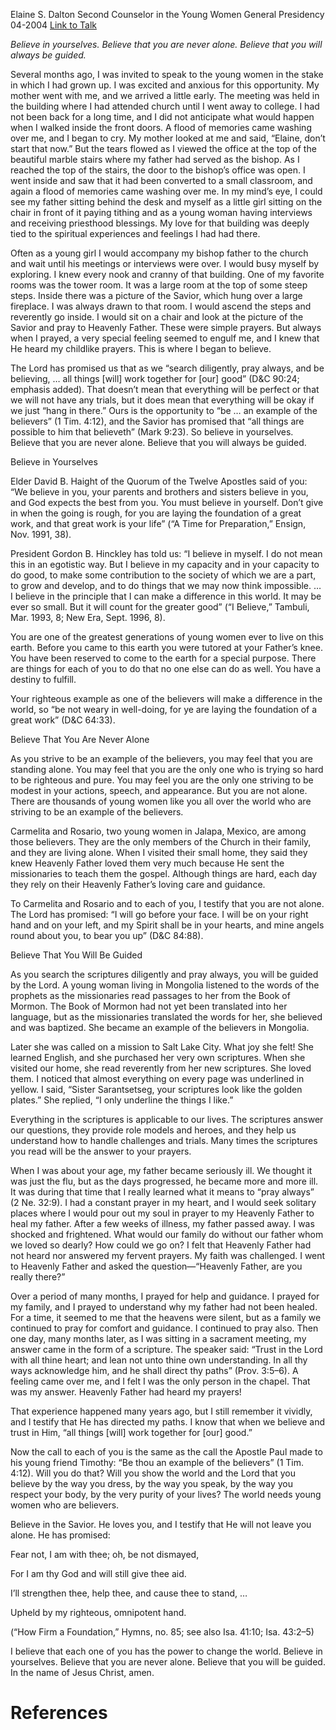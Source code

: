 Elaine S. Dalton
Second Counselor in the Young Women General Presidency
04-2004
[Link to Talk](https://www.churchofjesuschrist.org/study/general-conference/2004/04/believe?lang=eng)

_Believe in yourselves. Believe that you are never alone. Believe that you will always be guided._

Several months ago, I was invited to speak to the young women in the stake in which I had grown up. I was excited and anxious for this opportunity. My mother went with me, and we arrived a little early. The meeting was held in the building where I had attended church until I went away to college. I had not been back for a long time, and I did not anticipate what would happen when I walked inside the front doors. A flood of memories came washing over me, and I began to cry. My mother looked at me and said, “Elaine, don’t start that now.” But the tears flowed as I viewed the office at the top of the beautiful marble stairs where my father had served as the bishop. As I reached the top of the stairs, the door to the bishop’s office was open. I went inside and saw that it had been converted to a small classroom, and again a flood of memories came washing over me. In my mind’s eye, I could see my father sitting behind the desk and myself as a little girl sitting on the chair in front of it paying tithing and as a young woman having interviews and receiving priesthood blessings. My love for that building was deeply tied to the spiritual experiences and feelings I had had there.

Often as a young girl I would accompany my bishop father to the church and wait until his meetings or interviews were over. I would busy myself by exploring. I knew every nook and cranny of that building. One of my favorite rooms was the tower room. It was a large room at the top of some steep steps. Inside there was a picture of the Savior, which hung over a large fireplace. I was always drawn to that room. I would ascend the steps and reverently go inside. I would sit on a chair and look at the picture of the Savior and pray to Heavenly Father. These were simple prayers. But always when I prayed, a very special feeling seemed to engulf me, and I knew that He heard my childlike prayers. This is where I began to believe.

The Lord has promised us that as we “search diligently, pray always, and be believing, … all things [will] work together for [our] good” (D&C 90:24; emphasis added). That doesn’t mean that everything will be perfect or that we will not have any trials, but it does mean that everything will be okay if we just “hang in there.” Ours is the opportunity to “be … an example of the believers” (1 Tim. 4:12), and the Savior has promised that “all things are possible to him that believeth” (Mark 9:23). So believe in yourselves. Believe that you are never alone. Believe that you will always be guided.





Believe in Yourselves



Elder David B. Haight of the Quorum of the Twelve Apostles said of you: “We believe in you, your parents and brothers and sisters believe in you, and God expects the best from you. You must believe in yourself. Don’t give in when the going is rough, for you are laying the foundation of a great work, and that great work is your life” (“A Time for Preparation,” Ensign, Nov. 1991, 38).

President Gordon B. Hinckley has told us: “I believe in myself. I do not mean this in an egotistic way. But I believe in my capacity and in your capacity to do good, to make some contribution to the society of which we are a part, to grow and develop, and to do things that we may now think impossible. … I believe in the principle that I can make a difference in this world. It may be ever so small. But it will count for the greater good” (“I Believe,” Tambuli, Mar. 1993, 8; New Era, Sept. 1996, 8).

You are one of the greatest generations of young women ever to live on this earth. Before you came to this earth you were tutored at your Father’s knee. You have been reserved to come to the earth for a special purpose. There are things for each of you to do that no one else can do as well. You have a destiny to fulfill.

Your righteous example as one of the believers will make a difference in the world, so “be not weary in well-doing, for ye are laying the foundation of a great work” (D&C 64:33).









Believe That You Are Never Alone



As you strive to be an example of the believers, you may feel that you are standing alone. You may feel that you are the only one who is trying so hard to be righteous and pure. You may feel you are the only one striving to be modest in your actions, speech, and appearance. But you are not alone. There are thousands of young women like you all over the world who are striving to be an example of the believers.

Carmelita and Rosario, two young women in Jalapa, Mexico, are among those believers. They are the only members of the Church in their family, and they are living alone. When I visited their small home, they said they knew Heavenly Father loved them very much because He sent the missionaries to teach them the gospel. Although things are hard, each day they rely on their Heavenly Father’s loving care and guidance.

To Carmelita and Rosario and to each of you, I testify that you are not alone. The Lord has promised: “I will go before your face. I will be on your right hand and on your left, and my Spirit shall be in your hearts, and mine angels round about you, to bear you up” (D&C 84:88).







Believe That You Will Be Guided



As you search the scriptures diligently and pray always, you will be guided by the Lord. A young woman living in Mongolia listened to the words of the prophets as the missionaries read passages to her from the Book of Mormon. The Book of Mormon had not yet been translated into her language, but as the missionaries translated the words for her, she believed and was baptized. She became an example of the believers in Mongolia.

Later she was called on a mission to Salt Lake City. What joy she felt! She learned English, and she purchased her very own scriptures. When she visited our home, she read reverently from her new scriptures. She loved them. I noticed that almost everything on every page was underlined in yellow. I said, “Sister Sarantsetseg, your scriptures look like the golden plates.” She replied, “I only underline the things I like.”

Everything in the scriptures is applicable to our lives. The scriptures answer our questions, they provide role models and heroes, and they help us understand how to handle challenges and trials. Many times the scriptures you read will be the answer to your prayers.

When I was about your age, my father became seriously ill. We thought it was just the flu, but as the days progressed, he became more and more ill. It was during that time that I really learned what it means to “pray always” (2 Ne. 32:9). I had a constant prayer in my heart, and I would seek solitary places where I would pour out my soul in prayer to my Heavenly Father to heal my father. After a few weeks of illness, my father passed away. I was shocked and frightened. What would our family do without our father whom we loved so dearly? How could we go on? I felt that Heavenly Father had not heard nor answered my fervent prayers. My faith was challenged. I went to Heavenly Father and asked the question—“Heavenly Father, are you really there?”

Over a period of many months, I prayed for help and guidance. I prayed for my family, and I prayed to understand why my father had not been healed. For a time, it seemed to me that the heavens were silent, but as a family we continued to pray for comfort and guidance. I continued to pray also. Then one day, many months later, as I was sitting in a sacrament meeting, my answer came in the form of a scripture. The speaker said: “Trust in the Lord with all thine heart; and lean not unto thine own understanding. In all thy ways acknowledge him, and he shall direct thy paths” (Prov. 3:5–6). A feeling came over me, and I felt I was the only person in the chapel. That was my answer. Heavenly Father had heard my prayers!

That experience happened many years ago, but I still remember it vividly, and I testify that He has directed my paths. I know that when we believe and trust in Him, “all things [will] work together for [our] good.”

Now the call to each of you is the same as the call the Apostle Paul made to his young friend Timothy: “Be thou an example of the believers” (1 Tim. 4:12). Will you do that? Will you show the world and the Lord that you believe by the way you dress, by the way you speak, by the way you respect your body, by the very purity of your lives? The world needs young women who are believers.

Believe in the Savior. He loves you, and I testify that He will not leave you alone. He has promised:





Fear not, I am with thee; oh, be not dismayed,

For I am thy God and will still give thee aid.

I’ll strengthen thee, help thee, and cause thee to stand, …

Upheld by my righteous, omnipotent hand.





(“How Firm a Foundation,” Hymns, no. 85; see also Isa. 41:10; Isa. 43:2–5)





I believe that each one of you has the power to change the world. Believe in yourselves. Believe that you are never alone. Believe that you will be guided. In the name of Jesus Christ, amen.

# References
